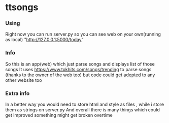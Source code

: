 # ttsongs

### Using
Right now you can run server.py so you can see web on your own(running as local)
"http://127.0.0.1:5000/today"

### Info
So this is an app(web) which just parse songs and displays list of those songs
It uses https://www.tokhits.com/songs/trending to parse songs (thanks to the owner of the web too)
but code could get adepted to any other website too

### Extra info
In a better way you would need to store html and style as files , while i store them as strings on server.py
And overall there is many things which could get improved
something might get broken overtime
